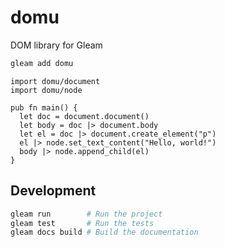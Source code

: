 # domu

DOM library for Gleam

<!--
[![Package Version](https://img.shields.io/hexpm/v/domu)](https://hex.pm/packages/domu)
[![Hex Docs](https://img.shields.io/badge/hex-docs-ffaff3)](https://hexdocs.pm/domu/)
-->

```sh
gleam add domu
```
```gleam
import domu/document
import domu/node

pub fn main() {
  let doc = document.document()
  let body = doc |> document.body
  let el = doc |> document.create_element("p")
  el |> node.set_text_content("Hello, world!")
  body |> node.append_child(el)
}
```

<!-- Further documentation can be found at <https://hexdocs.pm/domu>. -->

## Development

```sh
gleam run        # Run the project
gleam test       # Run the tests
gleam docs build # Build the documentation
```
